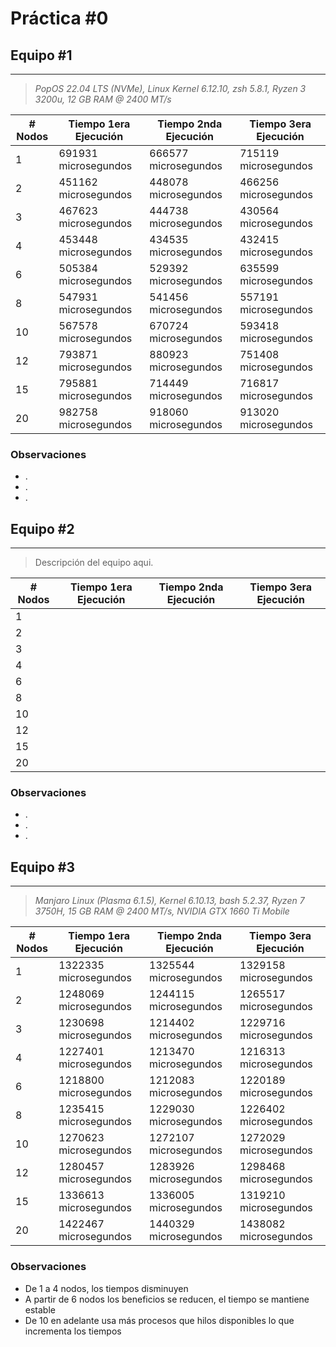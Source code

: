 # Práctica #0


## Equipo #1

---

> *PopOS 22.04 LTS (NVMe), Linux Kernel 6.12.10, zsh 5.8.1, Ryzen 3 3200u, 12 GB RAM @ 2400 MT/s*
> 

| # Nodos | Tiempo 1era Ejecución | Tiempo 2nda Ejecución | Tiempo 3era Ejecución |
| --- | --- | --- | --- |
| 1 | 691931 microsegundos | 666577 microsegundos | 715119 microsegundos |
| 2 | 451162 microsegundos | 448078 microsegundos | 466256 microsegundos |
| 3 | 467623 microsegundos | 444738 microsegundos | 430564 microsegundos |
| 4 | 453448 microsegundos | 434535 microsegundos | 432415 microsegundos |
| 6 | 505384 microsegundos | 529392 microsegundos | 635599 microsegundos |
| 8 | 547931 microsegundos | 541456 microsegundos | 557191 microsegundos |
| 10 | 567578 microsegundos | 670724 microsegundos | 593418 microsegundos |
| 12 | 793871 microsegundos | 880923 microsegundos | 751408 microsegundos |
| 15 | 795881 microsegundos | 714449 microsegundos | 716817 microsegundos |
| 20 | 982758 microsegundos | 918060 microsegundos | 913020 microsegundos |

### Observaciones

- .
- .
- .


## Equipo #2

---

> Descripción del equipo aqui.
> 

| # Nodos | Tiempo 1era Ejecución | Tiempo 2nda Ejecución | Tiempo 3era Ejecución |
| --- | --- | --- | --- |
| 1 |  |  |  |
| 2 |  |  |  |
| 3 |  |  |  |
| 4 |  |  |  |
| 6 |  |  |  |
| 8 |  |  |  |
| 10 |  |  |  |
| 12 |  |  |  |
| 15 |  |  |  |
| 20 |  |  |  |

### Observaciones
- .
- .
- .

## Equipo #3

---

> _Manjaro Linux (Plasma 6.1.5), Kernel 6.10.13, bash 5.2.37, Ryzen 7 3750H, 15 GB RAM @ 2400 MT/s, NVIDIA GTX 1660 Ti Mobile_
> 

| # Nodos | Tiempo 1era Ejecución | Tiempo 2nda Ejecución | Tiempo 3era Ejecución |
| --- | --- | --- | --- |
| 1 | 1322335 microsegundos| 1325544 microsegundos | 1329158 microsegundos |
| 2 | 1248069 microsegundos | 1244115 microsegundos | 1265517 microsegundos |
| 3 | 1230698 microsegundos | 1214402 microsegundos | 1229716 microsegundos |
| 4 | 1227401 microsegundos | 1213470 microsegundos | 1216313 microsegundos |
| 6 | 1218800 microsegundos | 1212083 microsegundos | 1220189 microsegundos |
| 8 | 1235415 microsegundos | 1229030 microsegundos | 1226402 microsegundos |
| 10 | 1270623 microsegundos | 1272107 microsegundos | 1272029 microsegundos |
| 12 | 1280457 microsegundos | 1283926 microsegundos | 1298468 microsegundos |
| 15 | 1336613 microsegundos | 1336005 microsegundos | 1319210 microsegundos |
| 20 | 1422467 microsegundos | 1440329 microsegundos | 1438082 microsegundos |

### Observaciones

- De 1 a 4 nodos, los tiempos disminuyen
- A partir de 6 nodos los beneficios se reducen, el tiempo se mantiene estable
- De 10 en adelante usa más procesos que hilos disponibles lo que incrementa los tiempos
